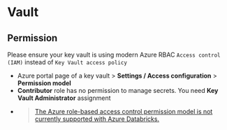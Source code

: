 # Vault

## Permission
Please ensure your key vault is using modern Azure RBAC `Access control (IAM)` instead of `Key Vault access policy`
- Azure portal page of a key vault > **Settings / Access configuration** > **Permission model**
- **Contributor** role has no permission to manage secrets. You need **Key Vault Administrator** assignment
- > [The Azure role-based access control permission model is not currently supported with Azure Databricks.](https://learn.microsoft.com/en-us/azure/databricks/security/secrets/secret-scopes)
